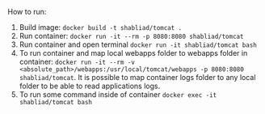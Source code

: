 How to run:
1. Build image: `docker build -t shabliad/tomcat .`
2. Run container: `docker run -it --rm -p 8080:8080 shabliad/tomcat`
3. Run container and open terminal `docker run -it shabliad/tomcat bash`
4. To run container and map local webapps folder to webapps folder in container: `docker run -it --rm -v <absolute_path>/webapps:/usr/local/tomcat/webapps -p 8080:8080 shabliad/tomcat`. It is possible to map container logs folder to any local folder to be able to read applications logs.
5. To run some command inside of container `docker exec -it shabliad/tomcat bash`